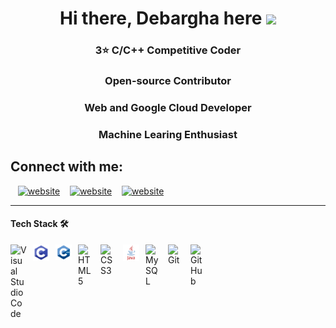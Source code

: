 <!-- <img src="https://img.wallpapersafari.com/desktop/1680/1050/33/10/JYPM91.jpg" width="300"> -->

<div align="center"> <h1>Hi there, Debargha here <img src="https://raw.githubusercontent.com/MartinHeinz/MartinHeinz/master/wave.gif" width="30"></h1></div>

<div align="center"> <h3>3⭐ C/C++ Competitive Coder</h3></div>
<div align="center"><h3>Open-source Contributor</h3></div>
<div align="center"><h3>Web and Google Cloud Developer</h3> </div>
<div align="center"><h3>Machine Learing Enthusiast </h3></div>


<h2> Connect with me: </h2>

&nbsp;&nbsp;
[![website](./img/twitter-light.svg)](https://twitter.com/dozzergeeky)
&nbsp;&nbsp;
[![website](./img/linkedin-light.svg)](https://www.linkedin.com/in/dozzergeeky/)
&nbsp;&nbsp;
[![website](./img/instagram-light.svg)](https://instagram.com/dozzer_geeky)

---

#### Tech Stack 🛠
<img align="left" alt="Visual Studio Code" width="26px" src="https://cdn.jsdelivr.net/gh/devicons/devicon/icons/vscode/vscode-original.svg" style="padding-right:10px;" />
<img align = "left" alt = "C" width = "26px" src = "img/C.png" style = "padding-right:10px;" />
<img align = "left" alt = "C++" width = "26px" src = "img/C++.png" style = "padding-right:10px;" />
<img align="left" alt="HTML5" width="26px" src="https://cdn.jsdelivr.net/gh/devicons/devicon/icons/html5/html5-original.svg" style="padding-right:10px;" />
<img align="left" alt="CSS3" width="26px" src="https://cdn.jsdelivr.net/gh/devicons/devicon/icons/css3/css3-original.svg" style="padding-right:10px;" />
<img align = "left" alt = "Java" width = "26px" src = "img/java.png" style = "padding-right:10px;" />
<img align="left" alt="MySQL" width="26px" src="https://cdn.jsdelivr.net/gh/devicons/devicon/icons/mysql/mysql-original.svg" style="padding-right:10px;" />
<img align="left" alt="Git" width="26px" src="https://cdn.jsdelivr.net/gh/devicons/devicon/icons/git/git-original.svg" style="padding-right:10px;" />
<img align="left" alt="GitHub" width="26px" src="https://user-images.githubusercontent.com/3369400/139447912-e0f43f33-6d9f-45f8-be46-2df5bbc91289.png" style="padding-right:10px;" />
